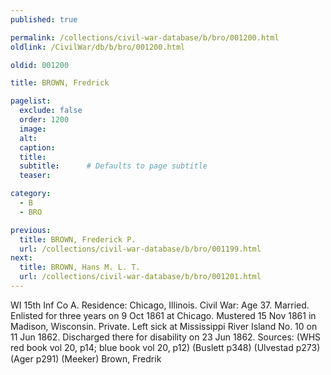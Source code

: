 ```yaml
---
published: true

permalink: /collections/civil-war-database/b/bro/001200.html
oldlink: /CivilWar/db/b/bro/001200.html

oldid: 001200

title: BROWN, Fredrick

pagelist:
  exclude: false
  order: 1200
  image: 
  alt:
  caption:
  title:
  subtitle:      # Defaults to page subtitle
  teaser:

category: 
  - B 
  - BRO

previous:
  title: BROWN, Frederick P.
  url: /collections/civil-war-database/b/bro/001199.html  
next:
  title: BROWN, Hans M. L. T.
  url: /collections/civil-war-database/b/bro/001201.html   
---
```

WI 15th Inf Co A. Residence: Chicago, Illinois. Civil War: Age 37. Married. Enlisted for three years on 9 Oct 1861 at Chicago. Mustered 15 Nov 1861 in Madison, Wisconsin. Private. Left sick at Mississippi River Island No. 10 on 11 Jun 1862. Discharged there for disability on 23 Jun 1862. Sources: (WHS red book vol 20, p14; blue book vol 20, p12) (Buslett p348) (Ulvestad p273) (Ager p291) (Meeker) &#147;Brown, Fredrik&#148;